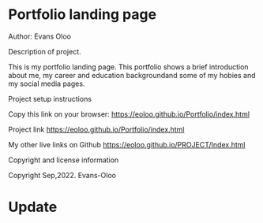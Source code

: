 # Portfolio landing page

Author:
Evans Oloo

Description of project.

This is my portfolio landing page. 
This portfolio shows a brief introduction about me, my career and education backgroundand some of my hobies and my social media pages.

Project setup instructions

Copy this link on your browser: https://eoloo.github.io/Portfolio/index.html

Project link
https://eoloo.github.io/Portfolio/index.html


My other live links on Github
https://eoloo.github.io/PROJECT/Index.html

Copyright and license information

Copyright Sep,2022. Evans-Oloo
# Update
